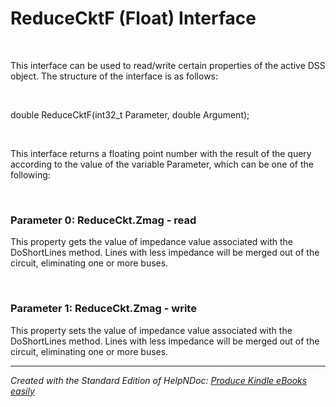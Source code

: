 # ReduceCktF (Float) Interface

&nbsp;

This interface can be used to read/write certain properties of the active DSS object. The structure of the interface is as follows:

&nbsp;

double ReduceCktF(int32\_t Parameter, double Argument);

&nbsp;

This interface returns a floating point number with the result of the query according to the value of the variable Parameter, which can be one of the following:

&nbsp;

### Parameter 0: ReduceCkt.Zmag - read

This property gets the value of impedance value associated with the DoShortLines method. Lines with less impedance will be merged out of the circuit, eliminating one or more buses.

&nbsp;

### Parameter 1: ReduceCkt.Zmag - write

This property sets the value of impedance value associated with the DoShortLines method. Lines with less impedance will be merged out of the circuit, eliminating one or more buses.


***
_Created with the Standard Edition of HelpNDoc: [Produce Kindle eBooks easily](<https://www.helpndoc.com/feature-tour/create-ebooks-for-amazon-kindle>)_
